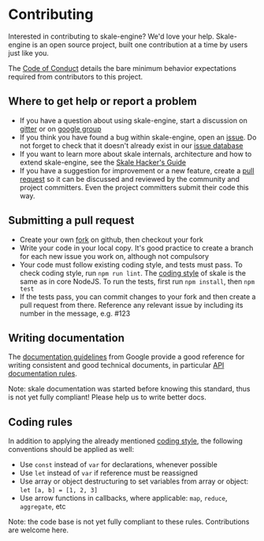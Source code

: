 # Contributing

Interested in contributing to skale-engine? We'd love
your help. Skale-engine is an open source project, built one
contribution at a time by users just like you.

The [Code of Conduct] details the bare minimum behavior
expectations required from contributors to this project.

## Where to get help or report a problem

* If you have a question about using skale-engine, start a discussion
  on [gitter] or on [google group]
* If you think you have found a bug within skale-engine, open an
  [issue].  Do not forget to check that it doesn't already exist
  in our [issue database]
* If you want to learn more about skale internals, architecture and
  how to extend skale-engine, see the
  [Skale Hacker's Guide](docs/skale-hackers-guide.md)
* If you have a suggestion for improvement or a new feature, create
  a [pull request] so it can be discussed and reviewed by the
  community and project committers. Even the project committers
  submit their code this way.

## Submitting a pull request

* Create your own [fork] on github, then checkout your fork
* Write your code in your local copy. It's good practice to create
  a branch for each new issue you work on, although not compulsory
* Your code must follow existing coding style, and tests must pass.
  To check coding style, run `npm run lint`. The [coding style] of skale
  is the same as in core NodeJS.
  To run the tests, first run `npm install`, then `npm test`
* If the tests pass, you can commit changes to your fork and then
  create a pull request from there. Reference any relevant issue by
  including its number in the message, e.g. #123

## Writing documentation

The [documentation guidelines] from Google provide a good reference
for writing consistent and good technical documents, in particular
[API documentation rules].

Note: skale documentation was started before knowing this standard,
thus is not yet fully compliant! Please help us to write better
docs.

## Coding rules

In addition to applying the already mentioned [coding style],
the following conventions should be applied as well:

* Use `const` instead of `var` for declarations, whenever possible
* Use `let` instead of `var` if reference must be reassigned
* Use array or object destructuring to set variables from array or
  object: `let [a, b] = [1, 2, 3]`
* Use arrow functions in callbacks, where applicable: `map`, `reduce`,
  `aggregate`, etc

Note: the code base is not yet fully compliant to these rules. Contributions
are welcome here.

[Code of Conduct]: CODE_OF_CONDUCT.md
[coding style]: https://github.com/felixge/node-style-guide
[gitter]: https://gitter.im/skale-me/skale-engine
[google group]: https://groups.google.com/forum/#!forum/skale
[issue database]: https://github.com/skale-me/skale-engine/issues
[issue]: https://github.com/skale-me/skale-engine/issues/new
[pull request]: #submitting-a-pull-request
[fork]: https://github.com/skale-me/skale-engine
[documentation guidelines]: https://developers.google.com/style/
[API documentation rules]: https://developers.google.com/style/api-reference-comments
